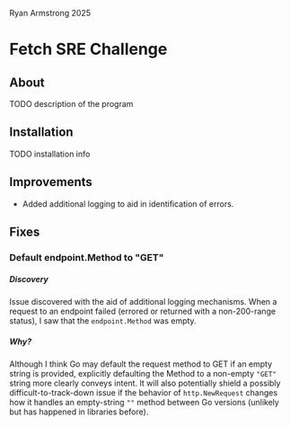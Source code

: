 Ryan Armstrong 2025

# Fetch SRE Challenge

## About

TODO description of the program

## Installation

TODO installation info

## Improvements

- Added additional logging to aid in identification of errors.

## Fixes

### Default endpoint.Method to "GET"
##### Discovery
Issue discovered with the aid of additional logging mechanisms.
When a request to an endpoint failed (errored or returned with a non-200-range
status), I saw that the `endpoint.Method` was empty.

##### Why?
Although I think Go may default the request method to GET if an empty string is
provided, explicitly defaulting the Method to a non-empty `"GET"` string more
clearly conveys intent.
It will also potentially shield a possibly difficult-to-track-down issue if the
behavior of `http.NewRequest` changes how it handles an empty-string `""` method
between Go versions (unlikely but has happened in libraries before).
